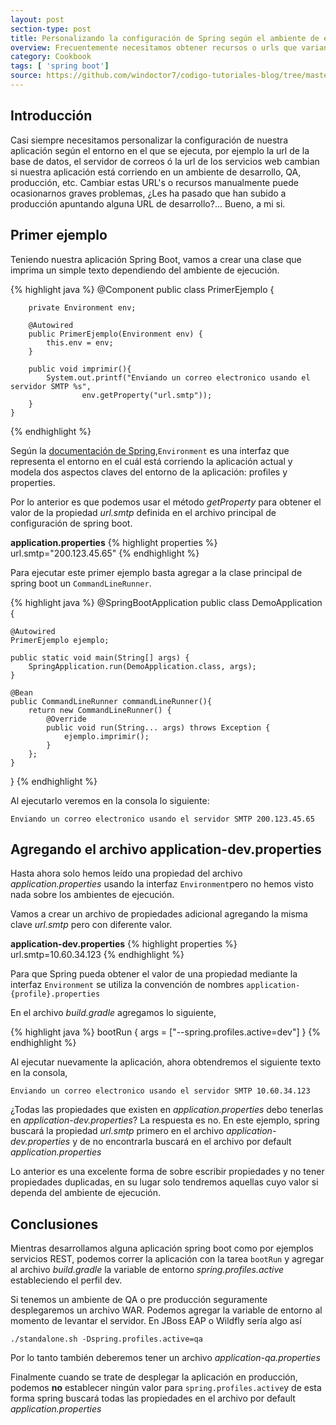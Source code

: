 ```yaml
---
layout: post
section-type: post
title: Personalizando la configuración de Spring según el ambiente de ejecución
overview: Frecuentemente necesitamos obtener recursos o urls que varian dependiendo si estamos ejecutando la aplicación en desarrollo, QA o producción. Este Cookbook explica como hacerlo de forma muy fácil usando los perfiles de Spring.
category: Cookbook
tags: [ 'spring boot']
source: https://github.com/windoctor7/codigo-tutoriales-blog/tree/master/spring-set-profile
---
```


## Introducción
Casi siempre necesitamos personalizar la configuración de nuestra aplicación según el entorno en el que se ejecuta, por ejemplo la url de la base de datos, el servidor de correos ó la url de los servicios web cambian si nuestra aplicación está corriendo en un ambiente de desarrollo, QA, producción, etc. Cambiar estas URL's o recursos manualmente puede ocasionarnos graves problemas, ¿Les ha pasado que han subido a producción apuntando alguna URL de desarrollo?... Bueno, a mi si.

## Primer ejemplo
Teniendo nuestra aplicación Spring Boot, vamos a crear una clase que imprima un simple texto dependiendo del ambiente de ejecución.

{% highlight java %}
    @Component
    public class PrimerEjemplo {

        private Environment env;

        @Autowired
        public PrimerEjemplo(Environment env) {
            this.env = env;
        }

        public void imprimir(){
            System.out.printf("Enviando un correo electronico usando el servidor SMTP %s",
                    env.getProperty("url.smtp"));
        }
    }
{% endhighlight %}


Según la [documentación de Spring](http://docs.spring.io/spring/docs/current/javadoc-api/org/springframework/core/env/Environment.html),``Environment`` es una interfaz que representa el entorno en el cuál está corriendo la aplicación actual y modela dos aspectos claves del entorno de la aplicación: profiles y properties. 

Por lo anterior es que podemos usar el método _getProperty_ para obtener el valor de la propiedad _url.smtp_ definida en el archivo principal de configuración de spring boot.

**application.properties**
{% highlight properties %}
url.smtp="200.123.45.65"
{% endhighlight %}

Para ejecutar este primer ejemplo basta agregar a la clase principal de spring boot un ``CommandLineRunner``.

{% highlight java %}
@SpringBootApplication
public class DemoApplication {

    @Autowired
    PrimerEjemplo ejemplo;

	public static void main(String[] args) {
		SpringApplication.run(DemoApplication.class, args);
	}

	@Bean
	public CommandLineRunner commandLineRunner(){
        return new CommandLineRunner() {
            @Override
            public void run(String... args) throws Exception {
                ejemplo.imprimir();
            }
        };
    }
}
{% endhighlight %}

Al ejecutarlo veremos en la consola lo siguiente:

    Enviando un correo electronico usando el servidor SMTP 200.123.45.65
    

## Agregando el archivo application-dev.properties
Hasta ahora solo hemos leído una propiedad del archivo _application.properties_ usando la interfaz ``Environment``pero no hemos visto nada sobre los ambientes de ejecución.

Vamos a crear un archivo de propiedades adicional agregando la misma clave _url.smtp_ pero con diferente valor.

**application-dev.properties**
{% highlight properties %}
url.smtp=10.60.34.123
{% endhighlight %}

Para que Spring pueda obtener el valor de una propiedad mediante la interfaz ``Environment`` se utiliza la convención de nombres ``application-{profile}.properties`` 

En el archivo _build.gradle_ agregamos lo siguiente,

{% highlight java %}
bootRun {
    args = ["--spring.profiles.active=dev"]
}
{% endhighlight %}

Al ejecutar nuevamente la aplicación, ahora obtendremos el siguiente texto en la consola,

    Enviando un correo electronico usando el servidor SMTP 10.60.34.123
    
¿Todas las propiedades que existen en _application.properties_ debo tenerlas en _application-dev.properties_? La respuesta es no. En este ejemplo, spring buscará la propiedad _url.smtp_ primero en el archivo _application-dev.properties_ y de no encontrarla buscará en el archivo por default _application.properties_

Lo anterior es una excelente forma de sobre escribir propiedades y no tener propiedades duplicadas, en su lugar solo tendremos aquellas cuyo valor si dependa del ambiente de ejecución.

## Conclusiones
Mientras desarrollamos alguna aplicación spring boot como por ejemplos servicios REST, podemos correr la aplicación con la tarea ``bootRun`` y agregar al archivo _build.gradle_ la variable de entorno _spring.profiles.active_ estableciendo el perfil dev. 

Si tenemos un ambiente de QA o pre producción seguramente desplegaremos un archivo WAR. Podemos agregar la variable de entorno al momento de levantar el servidor. En JBoss EAP o Wildfly sería algo así

    ./standalone.sh -Dspring.profiles.active=qa

Por lo tanto también deberemos tener un archivo _application-qa.properties_

Finalmente cuando se trate de desplegar la aplicación en producción, podemos **no** establecer ningún valor para ``spring.profiles.active``y de esta forma spring buscará todas las propiedades en el archivo por default _application.properties_